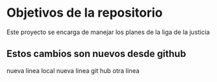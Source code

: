 # Objetivos de la repositorio

Este proyecto se encarga de manejar los planes de la liga de la justicia


## Estos cambios son nuevos desde github



nueva linea local 
nueva linea git hub
otra linea 